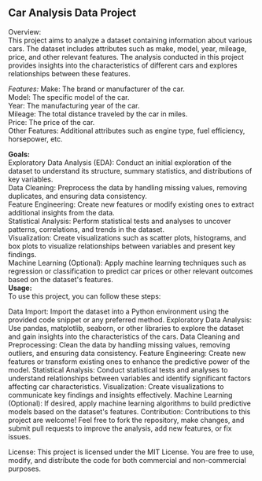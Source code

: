 ## **Car Analysis Data Project**



Overview:
<br />
This project aims to analyze a dataset containing information about various cars. The dataset includes attributes such as make, model, year, mileage, price, and other relevant features. The analysis conducted in this project provides insights into the characteristics of different cars and explores relationships between these features.
<br />

*Features:*
Make: The brand or manufacturer of the car.
<br />
Model: The specific model of the car.
<br />
Year: The manufacturing year of the car.
<br />
Mileage: The total distance traveled by the car in miles.
<br />
Price: The price of the car.
<br />
Other Features: Additional attributes such as engine type, fuel efficiency, horsepower, etc.
<br />

**Goals:**
<br />
Exploratory Data Analysis (EDA): Conduct an initial exploration of the dataset to understand its structure, summary statistics, and distributions of key variables.
<br />
Data Cleaning: Preprocess the data by handling missing values, removing duplicates, and ensuring data consistency.
<br />
Feature Engineering: Create new features or modify existing ones to extract additional insights from the data.
<br />
Statistical Analysis: Perform statistical tests and analyses to uncover patterns, correlations, and trends in the dataset.
<br />
Visualization: Create visualizations such as scatter plots, histograms, and box plots to visualize relationships between variables and present key findings.
<br />
Machine Learning (Optional): Apply machine learning techniques such as regression or classification to predict car prices or other relevant outcomes based on the dataset's features.
<br />
**Usage:**
<br />
To use this project, you can follow these steps:
<br />

Data Import: Import the dataset into a Python environment using the provided code snippet or any preferred method.
Exploratory Data Analysis: Use pandas, matplotlib, seaborn, or other libraries to explore the dataset and gain insights into the characteristics of the cars.
Data Cleaning and Preprocessing: Clean the data by handling missing values, removing outliers, and ensuring data consistency.
Feature Engineering: Create new features or transform existing ones to enhance the predictive power of the model.
Statistical Analysis: Conduct statistical tests and analyses to understand relationships between variables and identify significant factors affecting car characteristics.
Visualization: Create visualizations to communicate key findings and insights effectively.
Machine Learning (Optional): If desired, apply machine learning algorithms to build predictive models based on the dataset's features.
Contribution:
Contributions to this project are welcome! Feel free to fork the repository, make changes, and submit pull requests to improve the analysis, add new features, or fix issues.

License:
This project is licensed under the MIT License. You are free to use, modify, and distribute the code for both commercial and non-commercial purposes.
